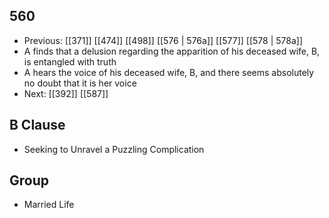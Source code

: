 ## 560
- Previous: [[371]] [[474]] [[498]] [[576 | 576a]] [[577]] [[578 | 578a]] 
- A finds that a delusion regarding the apparition of his deceased wife, B, is entangled with truth
- A hears the voice of his deceased wife, B, and there seems absolutely no doubt that it is her voice
- Next: [[392]] [[587]] 

## B Clause
- Seeking to Unravel a Puzzling Complication

## Group
- Married Life

